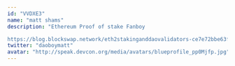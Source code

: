 ```yaml
---
id: "VVDXE3"
name: "matt shams"
description: "Ethereum Proof of stake Fanboy 

https://blog.blockswap.network/eth2stakinganddaovalidators-ce7e72bbe63f"
twitter: "daoboymatt"
avatar: "http://speak.devcon.org/media/avatars/blueprofile_pp0Mjfp.jpg"
---
```

